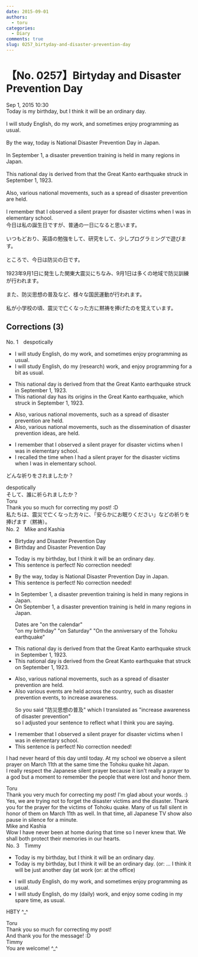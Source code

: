 ```yaml
---
date: 2015-09-01
authors:
  - toru
categories:
  - Diary
comments: true
slug: 0257_birtyday-and-disaster-prevention-day
---
```


# 【No. 0257】Birtyday and Disaster Prevention Day
<div class="date">Sep 1, 2015 10:30</div>
<div id="post"><div id="body_show_ori">
Today is my birthday, but I think it will be an ordinary day.<br/><br/>I will study English, do my work, and sometimes enjoy programming as usual.<br/><br/>By the way, today is National Disaster Prevention Day in Japan.<br/><br/>In September 1, a disaster prevention training is held in many regions in Japan.<br/><br/>This national day is derived from that the Great Kanto earthquake struck in September 1, 1923.<br/><br/>Also, various national movements, such as a spread of disaster prevention are held.<br/><br/>I remember that I observed a silent prayer for disaster victims when I was in elementary school.
</div></div>

<!-- more -->

<div id="post_ja"><div id="body_show_mo">
今日は私の誕生日ですが、普通の一日になると思います。<br/><br/>いつもどおり、英語の勉強をして、研究をして、少しプログラミングで遊びます。<br/><br/>ところで、今日は防災の日です。<br/><br/>1923年9月1日に発生した関東大震災にちなみ、9月1日は多くの地域で防災訓練が行われます。<br/><br/>また、防災思想の普及など、様々な国民運動が行われます。<br/><br/>私が小学校の頃、震災で亡くなった方に黙祷を捧げたのを覚えています。
</div></div>

## Corrections (3)
<div id="block"><div class="first_name"> No. 1　<span class="just_name">despotically</span></div><div id="block2">
<ul class="correction_field">
<li class="incorrect">I will study English, do my work, and sometimes enjoy programming as usual.</li>
<li class="corrected correct">
I will study English, do my (research) work, and enjoy programming for a bit as usual.
</li>
</ul>
<ul class="correction_field">
<li class="incorrect">This national day is derived from that the Great Kanto earthquake struck in September 1, 1923.</li>
<li class="corrected correct">
This national day has its origins in the Great Kanto earthquake, which struck in September 1, 1923.
</li>
</ul>
<ul class="correction_field">
<li class="incorrect">Also, various national movements, such as a spread of disaster prevention are held.</li>
<li class="corrected correct">
Also, various national movements, such as the dissemination of disaster prevention ideas, are held.
</li>
</ul>
<ul class="correction_field">
<li class="incorrect">I remember that I observed a silent prayer for disaster victims when I was in elementary school.</li>
<li class="corrected correct">
I recalled the time when I had a silent prayer for the disaster victims when I was in elementary school.
</li>
</ul>
<p class="comment_small">
 どんな祈りをされましたか？
</p>

</div><div class="name"><span class="just_name">despotically</span><br>
そして、誰に祈られましたか？
</div>
<div class="name"><span class="just_name">Toru</span><br>
Thank you so much for correcting my post! :D<br/>私たちは、震災で亡くなった方々に、「安らかにお眠りください」などの祈りを捧げます（黙祷）。
</div>
</div>
<div id="block"><div class="first_name"> No. 2　<span class="just_name">Mike and Kashia</span></div><div id="block2">
<ul class="correction_field">
<li class="incorrect">Birtyday and Disaster Prevention Day</li>
<li class="corrected correct">
<span class="f_blue">Birthday </span>and Disaster Prevention Day
</li>
</ul>
<ul class="correction_field">
<li class="incorrect">Today is my birthday, but I think it will be an ordinary day.</li>
<li class="corrected perfect">This sentence is perfect! No correction needed!</li>
</ul>
<ul class="correction_field">
<li class="incorrect">By the way, today is National Disaster Prevention Day in Japan.</li>
<li class="corrected perfect">This sentence is perfect! No correction needed!</li>
</ul>
<ul class="correction_field">
<li class="incorrect">In September 1, a disaster prevention training is held in many regions in Japan.</li>
<li class="corrected correct">
<span class="f_red">On</span> September 1, <span class="sline">a</span> disaster prevention training is held in many regions in Japan.
<p class="correction_comment">Dates are "on the calendar" <br/>"on my birthday" "on Saturday" "On the anniversary of the Tohoku earthquake"</p>
</li>
</ul>
<ul class="correction_field">
<li class="incorrect">This national day is derived from that the Great Kanto earthquake struck in September 1, 1923.</li>
<li class="corrected correct">
This national day is derived from the Great Kanto earthquake <span class="f_blue">that</span> struck <span class="f_red">on</span> September 1, 1923.
</li>
</ul>
<ul class="correction_field">
<li class="incorrect">Also, various national movements, such as a spread of disaster prevention are held.</li>
<li class="corrected correct">
Also various <span class="f_blue">events are held across the country</span>, such as disaster prevention events, <span class="f_blue">to increase awareness</span>.
<p class="correction_comment">So you said "防災思想の普及" which I translated as "increase awareness of disaster prevention"<br/>so I adjusted your sentence to reflect what I think you are saying.</p>
</li>
</ul>
<ul class="correction_field">
<li class="incorrect">I remember that I observed a silent prayer for disaster victims when I was in elementary school.</li>
<li class="corrected perfect">This sentence is perfect! No correction needed!</li>
</ul>
<p class="comment_small">
 I had never heard of this day until today. At my school we observe a silent prayer on March 11th at the same time the Tohoku quake hit Japan.
 <br/>
 I really respect the Japanese silent prayer because it isn't really a prayer to a god but a moment to remember the people that were lost and honor them.
</p>

</div><div class="name"><span class="just_name">Toru</span><br>
Thank you very much for correcting my post! I'm glad about your words. :)<br/>Yes, we are trying not to forget the disaster victims and the disaster. Thank you for the prayer for the victims of Tohoku quake. Many of us fall silent in honor of them on March 11th as well. In that time, all Japanese TV show also pause in silence for a minute.
</div>
<div class="name"><span class="just_name">Mike and Kashia</span><br>
Wow I have never been at home during that time so I never knew that. We shall both protect their memories in our hearts.
</div>
</div>
<div id="block"><div class="first_name"> No. 3　<span class="just_name">Timmy</span></div><div id="block2">
<ul class="correction_field">
<li class="incorrect">Today is my birthday, but I think it will be an ordinary day.</li>
<li class="corrected correct">
Today is my birthday, but I think it will be an ordinary day. (or: ... <span class="f_blue">I think it will be just another day </span>(<span class="f_blue">at work</span> (or: <span class="f_blue">at the office</span>)
</li>
</ul>
<ul class="correction_field">
<li class="incorrect">I will study English, do my work, and sometimes enjoy programming as usual.</li>
<li class="corrected correct">
I will study English, do my (<span class="f_blue">daily</span>)<span class="f_blue"> </span>work, and enjoy <span class="f_blue">some coding in my spare time</span>, as usual.
</li>
</ul>
<p class="comment_small">
 HBTY ^_^
</p>

</div><div class="name"><span class="just_name">Toru</span><br>
Thank you so much for correcting my post!<br/>And thank you for the message! :D
</div>
<div class="name"><span class="just_name">Timmy</span><br>
You are welcome! ^_^
</div>
</div>
